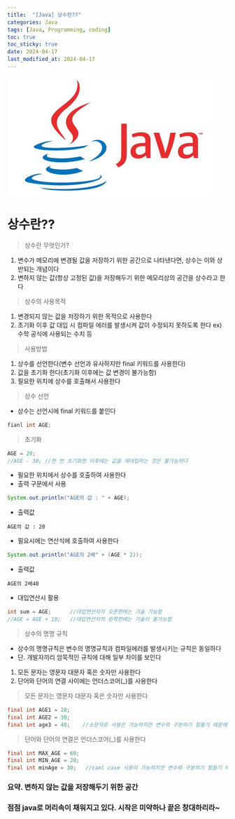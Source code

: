 ```yaml
---
title:  "[Java] 상수란??" 
categories: Java
tags: [Java, Programming, coding]
toc: true
toc_sticky: true
date: 2024-04-17
last_modified_at: 2024-04-17
---
```


![java.png](/assets/images/java.png)

# 상수란??

> 상수란 무엇인가?
1. 변수가 메모리에 변경될 값을 저장하기 위한 공간으로 나타낸다면, 상수는 이와 상반되는 개념이다
2. 변하지 않는 값(항상 고정된 값)을 저장해두기 위한 메모리상의 공간을 상수라고 한다

> 상수의 사용목적
1. 변경되지 않는 값을 저장하기 위한 목적으로 사용한다
2. 초기화 이후 값 대입 시 컴파일 에러를 발생시켜 값이 수정되지 못하도록 한다
   ex) 수학 공식에 사용되는 수치 등

> 사용방법 
1. 상수를 선언한다(변수 선언과 유사하지만 final 키워드를 사용한다)
2. 값을 초기화 한다(초기화 이후에는 값 변경이 불가능함)
3. 필요한 위치에 상수를 호출해서 사용한다

> 상수 선언
- 상수는 선언시에 final 키워드를 붙인다

~~~java
fianl int AGE;
~~~

> 초기화

~~~java
AGE = 20;
//AGE - 30; //한 번 초기화한 이후에는 값을 제대입하는 것은 불가능하다
~~~

- 필요한 위치에서 상수를 호출하여 사용한다
- 출력 구문에서 사용

~~~java
System.out.println("AGE의 값 : " + AGE);
~~~

- 출력값

~~~
AGE의 값 : 20
~~~

- 필요시에는 연산식에 호출하여 사용한다

~~~java
System.out.println("AGE의 2배" + (AGE * 2));
~~~

- 출력값

~~~
AGE의 2배40
~~~
- 대입연산시 활용

~~~java
int sum = AGE;      //대입연산자의 오른편에는 기술 가능함
//AGE = AGE + 10;   //대입연산자의 왼쪽편에는 기술이 불가능함
~~~

> 상수의 명명 규칙
- 상수의 명명규칙은 변수의 명명규칙과 컴파일에러를 발생시키는 규칙은 동일하다
- 단. 개발자끼리 암묵적인 규칙에 대해 일부 차이를 보인다
1. 모든 문자는 영문자 대문자 혹은 숫자만 사용한다
2. 단어와 단어의 연결 사이에는 언더스코어(_)를 사용한다

> 모든 문자는 영문자 대문자 혹은 숫자만 사용한다

~~~java
final int AGE1 = 20;
final int AGE2 = 30;
final int age3 = 40;    //소문자로 사용은 가능하지만 변수와 구분하기 힘들기 때문에 만들어진 규칙이다.
~~~

> 단어와 단어의 연결은 언더스코어(_)를 사용한다

~~~java
final int MAX_AGE = 60;
final int MIN_AGE = 20;
final int minAge = 30;   //caml case 사용이 가능하지만 변수와 구분하기 힘들기 때문에..
~~~

### 요약. 변하지 않는 값을 저장해두기 위한 공간

### 점점 java로 머리속이 채워지고 있다. 시작은 미약하나 끝은 창대하리라~
